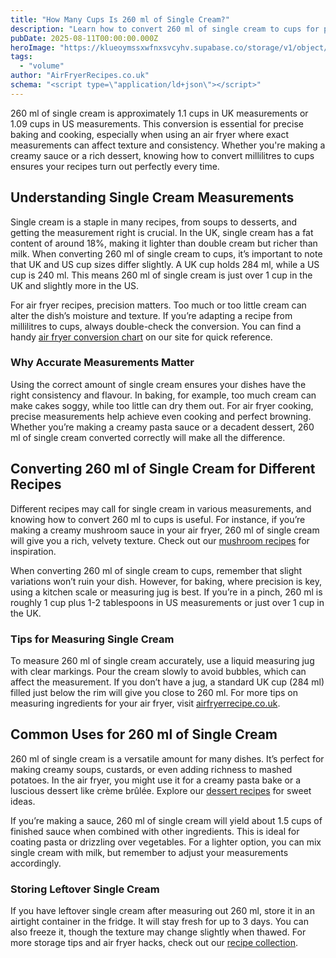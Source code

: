 ```yaml
---
title: "How Many Cups Is 260 ml of Single Cream?"
description: "Learn how to convert 260 ml of single cream to cups for perfect baking and cooking every time. Get accurate measurements in seconds!"
pubDate: 2025-08-11T00:00:00.000Z
heroImage: "https://klueoymssxwfnxsvcyhv.supabase.co/storage/v1/object/public/md/how-many-cups-is-260-ml-of-single-cream-ee5bfafc.webp"
tags:
  - "volume"
author: "AirFryerRecipes.co.uk"
schema: "<script type=\"application/ld+json\"></script>"
---
```


<p>260 ml of single cream is approximately 1.1 cups in UK measurements or 1.09 cups in US measurements. This conversion is essential for precise baking and cooking, especially when using an air fryer where exact measurements can affect texture and consistency. Whether you're making a creamy sauce or a rich dessert, knowing how to convert millilitres to cups ensures your recipes turn out perfectly every time.</p>

<h2>Understanding Single Cream Measurements</h2>  
<p>Single cream is a staple in many recipes, from soups to desserts, and getting the measurement right is crucial. In the UK, single cream has a fat content of around 18%, making it lighter than double cream but richer than milk. When converting 260 ml of single cream to cups, it’s important to note that UK and US cup sizes differ slightly. A UK cup holds 284 ml, while a US cup is 240 ml. This means 260 ml of single cream is just over 1 cup in the UK and slightly more in the US.</p>  

<p>For air fryer recipes, precision matters. Too much or too little cream can alter the dish’s moisture and texture. If you’re adapting a recipe from millilitres to cups, always double-check the conversion. You can find a handy <a href=https://www.airfryerrecipe.co.uk/air-fryer-conversion-chart>air fryer conversion chart</a> on our site for quick reference.</p>  

<h3>Why Accurate Measurements Matter</h3>  
<p>Using the correct amount of single cream ensures your dishes have the right consistency and flavour. In baking, for example, too much cream can make cakes soggy, while too little can dry them out. For air fryer cooking, precise measurements help achieve even cooking and perfect browning. Whether you’re making a creamy pasta sauce or a decadent dessert, 260 ml of single cream converted correctly will make all the difference.</p>  

<h2>Converting 260 ml of Single Cream for Different Recipes</h2>  
<p>Different recipes may call for single cream in various measurements, and knowing how to convert 260 ml to cups is useful. For instance, if you’re making a creamy mushroom sauce in your air fryer, 260 ml of single cream will give you a rich, velvety texture. Check out our <a href=https://www.airfryerrecipe.co.uk/recipe-category/mushrooms>mushroom recipes</a> for inspiration.</p>  

<p>When converting 260 ml of single cream to cups, remember that slight variations won’t ruin your dish. However, for baking, where precision is key, using a kitchen scale or measuring jug is best. If you’re in a pinch, 260 ml is roughly 1 cup plus 1-2 tablespoons in US measurements or just over 1 cup in the UK.</p>  

<h3>Tips for Measuring Single Cream</h3>  
<p>To measure 260 ml of single cream accurately, use a liquid measuring jug with clear markings. Pour the cream slowly to avoid bubbles, which can affect the measurement. If you don’t have a jug, a standard UK cup (284 ml) filled just below the rim will give you close to 260 ml. For more tips on measuring ingredients for your air fryer, visit <a href=https://www.airfryerrecipe.co.uk>airfryerrecipe.co.uk</a>.</p>  

<h2>Common Uses for 260 ml of Single Cream</h2>  
<p>260 ml of single cream is a versatile amount for many dishes. It’s perfect for making creamy soups, custards, or even adding richness to mashed potatoes. In the air fryer, you might use it for a creamy pasta bake or a luscious dessert like crème brûlée. Explore our <a href=https://www.airfryerrecipe.co.uk/recipe-category/dessert>dessert recipes</a> for sweet ideas.</p>  

<p>If you’re making a sauce, 260 ml of single cream will yield about 1.5 cups of finished sauce when combined with other ingredients. This is ideal for coating pasta or drizzling over vegetables. For a lighter option, you can mix single cream with milk, but remember to adjust your measurements accordingly.</p>  

<h3>Storing Leftover Single Cream</h3>  
<p>If you have leftover single cream after measuring out 260 ml, store it in an airtight container in the fridge. It will stay fresh for up to 3 days. You can also freeze it, though the texture may change slightly when thawed. For more storage tips and air fryer hacks, check out our <a href=https://www.airfryerrecipe.co.uk/recipes>recipe collection</a>.</p>